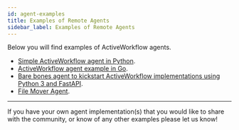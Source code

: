 ```yaml
---
id: agent-examples
title: Examples of Remote Agents
sidebar_label: Examples of Remote Agents
---
```


Below you will find examples of ActiveWorkflow agents.

* [Simple ActiveWorkflow agent in Python](https://github.com/automaticmode/aw_python_sample_agent).
* [ActiveWorkflow agent example in Go](https://github.com/mjs/aw-golang_sample_agent).
* [Bare bones agent to kickstart ActiveWorkflow implementations using Python 3 and FastAPI](https://gitlab.gwdg.de/medinfpub/umg-medic/technik/aw-agents/agent-barebone).
* [File Mover Agent](https://gitlab.gwdg.de/medinfpub/umg-medic/technik/aw-agents/file_mover).

---

If you have your own agent implementation(s) that you would like to share with the community, or know of any other examples please let us know!
